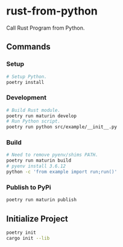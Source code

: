 # rust-from-python

Call Rust Program from Python.

## Commands

### Setup

```sh
# Setup Python.
poetry install
```
### Development

```sh
# Build Rust module.
poetry run maturin develop
# Run Python script.
poetry run python src/example/__init__.py
```

### Build

```sh
# Need to remove pyenv/shims PATH.
poetry run maturin build
# pyenv install 3.6.12
python -c 'from example import run;run()'
```

### Publish to PyPi

```sh
poetry run maturin publish
```

## Initialize Project

```sh
poetry init
cargo init --lib
```
